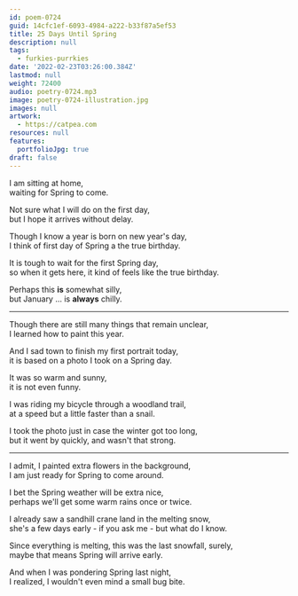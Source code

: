 ```yaml
---
id: poem-0724
guid: 14cfc1ef-6093-4984-a222-b33f87a5ef53
title: 25 Days Until Spring
description: null
tags:
  - furkies-purrkies
date: '2022-02-23T03:26:00.384Z'
lastmod: null
weight: 72400
audio: poetry-0724.mp3
image: poetry-0724-illustration.jpg
images: null
artwork:
  - https://catpea.com
resources: null
features:
  portfolioJpg: true
draft: false
---
```


I am sitting at home,\
waiting for Spring to come.

Not sure what I will do on the first day,\
but I hope it arrives without delay.

Though I know a year is born on new year's day,\
I think of first day of Spring a the true birthday.

It is tough to wait for the first Spring day,\
so when it gets here, it kind of feels like the true birthday.

Perhaps this **is** somewhat silly,\
but January ... is **always** chilly.

---

Though there are still many things that remain unclear,\
I learned how to paint this year.

And I sad town to finish my first portrait today,\
it is based on a photo I took on a Spring day.

It was so warm and sunny,\
it is not even funny.

I was riding my bicycle through a woodland trail,\
at a speed but a little faster than a snail.

I took the photo just in case the winter got too long,\
but it went by quickly, and wasn't that strong.

---

I admit, I painted extra flowers in the background,\
I am just ready for Spring to come around.

I bet the Spring weather will be extra nice,\
perhaps we'll get some warm rains once or twice.

I already saw a sandhill crane land in the melting snow,\
she's a few days early - if you ask me - but what do I know.

Since everything is melting, this was the last snowfall, surely,\
maybe that means Spring will arrive early.

And when I was pondering Spring last night,\
I realized, I wouldn't even mind a small bug bite.
